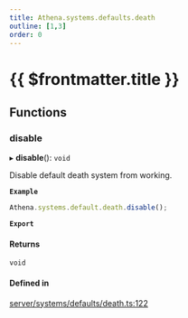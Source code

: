 ```yaml
---
title: Athena.systems.defaults.death
outline: [1,3]
order: 0
---
```


# {{ $frontmatter.title }}


## Functions

### disable

▸ **disable**(): `void`

Disable default death system from working.

**`Example`**

```ts
Athena.systems.default.death.disable();
```

**`Export`**

#### Returns

`void`

#### Defined in

[server/systems/defaults/death.ts:122](https://github.com/Stuyk/altv-athena/blob/627294b/src/core/server/systems/defaults/death.ts#L122)
